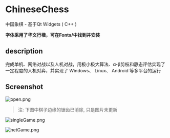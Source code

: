 # ChineseChess 
中国象棋 - 基于Qt Widgets ( C++ )

**字体采用了华文行楷，可在Fonts/中找到并安装**

## description

完成单机、网络对战以及人机对战，用极小极大算法、α-β剪枝和静态评估实现了一定程度的人机对弈，并实现了
Windows、 Linux、 Android 等多平台的运行

## Screenshot

![open.png](https://img.caiyifan.cn/open.png)

> 注: 下图中棋子边缘的锯齿已消除, 只是图片未更新

![singleGame.png](https://img.caiyifan.cn/singleGame.png)

![netGame.png](https://img.caiyifan.cn/netGame.png)

